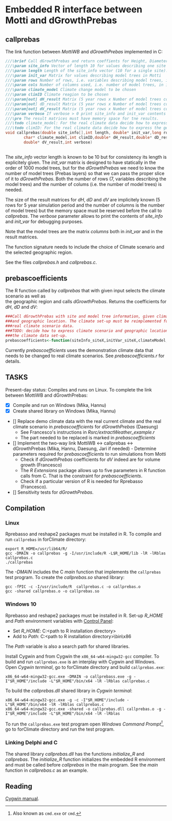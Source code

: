 # Embedded R interface between Motti and dGrowthPrebas

## callprebas
The link function between *MottiWB* and *dGrowthPrebas* implemented in C:

```C
///\brief Call dGrowthPrebas and return coeffients for Height, Diameter and Volume growths
///\param site_info Vector of length 10 for values describing one site
///\param length Length of the site_info vector (10 for a single site).
///\param init_var Matrix for values describing model trees in Motti
///\param rows Number of rows, i.e. variables describing model trees, in init_var (should be 7)
///\param cols Number of columns used, i.e. number of model trees, in init_var
///\param climate_model Climate change model to be chosen
///\param climID Climate reagion to be chosen
///\param[out] dH_result Matrix (5 year rows x Number of model trees columns) containing coefficients for Height growth
///\param|out] dD_result Matrix (5 year rows x Number of model trees columns) containing coefficients for Diameter growth
///\param[out] dV_result Matrix (5 year rows x Number of model trees columns) containg coefficients for Volume growth
///\param verbose If verbose > 0 print site_info and init_var contents 
///\pre The result matrices must have memory space for tne results. 
///\todo climate_model: For the real climate data decide how to express Climate scenario wanted
///\todo climID: For the real climate data decide how to express the geographic location wanted 
void callprebas(double site_info[],int length, double* init_var,long rows,long cols,
		char* climate_model,int climID,double* dH_result,double* dD_result,
		double* dV_result,int verbose)
		
```
The *site_info* vector length is known to be 10 but for consistency its length is explicitely given. 
The *init_var* matrix is designed to have statically in the order of 1000 model trees, but for the 
*dGrowthPrebas* we need to know the number of model trees (Prebas layers) so that we can pass the proper 
slice of it to *dGrowthPrebas*. Both the number of rows (7, variables describing the model trees) 
and the number of colums (i.e. the number of model trees) is needed. 

The size of the result matrices for *dH*, *dD* and *dV* are implicitely known (5 rows for 5 year simulation period 
and the number of columns is the number of model trees) but the memory space must be reserved
before the call to *callprebas*. The *verbose* parameter allows to print the contents of *site_info* and *init_var* for
debugging purposes.

Note that the model trees are the matrix *columns* both in *init_var* and in the result matrices.

The function signature needs to include the choice of Climate scenario and the selected geographic region.

See the files *callprebas.h* and *callprebas.c*.

## prebascoefficients

The R function called by *callprebas* that with given input selects the climate scenario as well as  
the geographic region and calls *dGrowthPrebas*. Returns the coefficients for *dH*, *dD* and *dV*:

```R
###Call dGrowthPrebas with site and model tree information, given climate scenario
###and geographic location. The climate set-up must be reimplemented for the
###real climate scenario data.
###TODO: decide how to express climate scenario and geographic location. Implement
###the climate data set-up.
prebascoefficients<-function(siteInfo_siteX,initVar_siteX,climateModel,climID)
```

Currently *prebascoefficients* uses the demonstration climate data that needs to be changed to real climate scenarios.
See *prebascoefficients.r* for details.

## TASKS
Present-day status: Compiles and runs on Linux. To complete the link between MottiWB and dGrowthPrebas:

- [X] Compile and run on Windows (Mika, Hannu)
- [X] Create shared library on Windows (Mika, Hannu)
- [] Replace demo climate data with the real current climate and the real climate scenario in *prebascoefficients* for *dGrowthPrebas* (Daesung)
	- See Francesco's instructions in *Rsrc/extractWeather_example.r*
  	- The part needed to be replaced is marked in *prebascoefficients* 	
- [] Implement the two-way link MottiWB &harr; callprebas &harr; dGrowthPrebas (Mika, Hannu, Daesung, Jari if needed)
        - Determine parameters required for *prebascoefficients* to run simulations from Motti 
  	- Check if *dGrowthPrebas* coefficients for *dV* indeed are for volume growth (Francesco)
  	- The *R Extensions* package allows up to five parameters in R function calls from C. That is the constraint
  	  for *prebascoefficients*.
  	- Check if a particular version of R is needed for Rprebasso (Francesco).
- [] Sensitivity tests for *dGrowthPrebas*.

## Compilation
### Linux
Rprebasso and reshape2 packages must be installed in R. To compile and run `callprebas` in forClimate directory:

	export R_HOME=/usr/lib64/R/
	gcc -DMAIN -o callprebas -g -I/usr/include/R -L$R_HOME/lib -lR -lRblas callprebas.c
	./callprebas

The *-DMAIN* includes the C *main* function that implements the `callprebas` test program. To create the *callprebas.so* shared library:
	
	gcc -fPIC -c -I/usr/include/R  callprebas.c -o callprebas.o
	gcc -shared callprebas.o -o callprebas.so

### Windows 10
Rprebasso and reshape2 packages must be installed in R. Set-up *R_HOME* and *Path* environment variables with [Control Panel](https://learn.microsoft.com/en-us/windows/win32/shell/user-environment-variables):

+ Set *R_HOME*: C:\<path to R installation directory\>
+ Add to *Path*: C:\<path to R installation directory\>\bin\x86

The *Path* variable is also a search path for shared libraries. 

Install Cygwin and from Cygwin the `x86_64-w64-mingw32-gcc` compiler. To build and run `callprebas.exe` 
is an interplay with Cygwin and Windows. Open *Cygwin terminal*, go to forClimate directory and build `callprebas.exe`:

	x86_64-w64-mingw32-gcc.exe -DMAIN -o callprebass.exe -g -I"$R_HOME"/include -L"$R_HOME"/bin/x64 -lR -lRblas callprebas.c

To build the *callprebas.dll* shared library in *Cygwin terminal*:

	x86_64-w64-mingw32-gcc.exe -g -c -I"$R_HOME"/include -L"$R_HOME"/bin/x64 -lR -lRblas callprebas.c	
 	x86_64-w64-mingw32-gcc.exe -shared -o callprebas.dll callprebas.o -g -I"$R_HOME"/include -L"$R_HOME"/bin/x64 -lR -lRblas

To run the `callprebas.exe` test program open *Windows Command Prompt[^cmd]*, go to forClimate directory and run the test program.  

### Linking Delphi and C
The shared library *callprebas.dll* has the functions *initialize_R* and *callprebas*. The *initialize_R* function initializes 
the embedded R environment and must be called before *callprebas* in the main program. 
See the *main* function in *callprebas.c* as an example.

## Reading
[Cygwin manual](https://cygwin.com/cygwin-ug-net/dll.html).

[^cmd]: Also known as `cmd.exe` or `cmd`.
